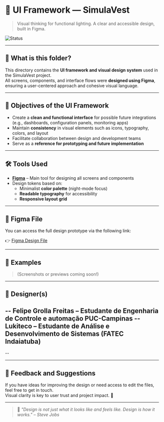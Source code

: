 # 🎨 UI Framework — SimulaVest

> Visual thinking for functional lighting. A clear and accessible design, built in Figma.

![Status](https://img.shields.io/badge/status-in%20development-yellow)

---

## 🧩 What is this folder?

This directory contains the **UI framework and visual design system** used in the SimulaVest project.  
All screens, components, and interface flows were **designed using Figma**, ensuring a user-centered approach and cohesive visual language.

---

## 🌟 Objectives of the UI Framework

- Create a **clean and functional interface** for possible future integrations (e.g., dashboards, configuration panels, monitoring apps)
- Maintain **consistency** in visual elements such as icons, typography, colors, and layout
- Facilitate collaboration between design and development teams
- Serve as a **reference for prototyping and future implementation**

---

## 🛠️ Tools Used

- [**Figma**](https://www.figma.com/) – Main tool for designing all screens and components  
- Design tokens based on:
  - Minimalist **color palette** (night-mode focus)
  - **Readable typography** for accessibility
  - **Responsive layout grid**

---

## 🔗 Figma File

You can access the full design prototype via the following link:

👉 [Figma Design File](https://www.figma.com/design/qzUcURqKi9Ez1VXlkIqrqc/Projeto-Plataforma-digital-vestibulares?node-id=0-1&t=lJnUZovEiBj2p8SA-1)

---

## 📐 Examples

> (Screenshots or previews coming soon!)

---

## 👥 Designer(s)

-- **Felipe Grolla Freitas** – Estudante de Engenharia de Controle e automação PUC-Campinas
-- **Lukiteco** – Estudante de Análise e Desenvolvimento de Sistemas (FATEC Indaiatuba)  
--
--

---

## 💬 Feedback and Suggestions

If you have ideas for improving the design or need access to edit the files, feel free to get in touch.  
Visual clarity is key to user trust and project impact. 🤝

---

> 🎯 *"Design is not just what it looks like and feels like. Design is how it works." – Steve Jobs*
